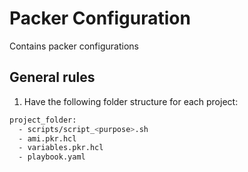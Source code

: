 # Packer Configuration

Contains packer configurations

## General rules

1. Have the following folder structure for each project:

```bash
project_folder:
  - scripts/script_<purpose>.sh
  - ami.pkr.hcl
  - variables.pkr.hcl
  - playbook.yaml
```
